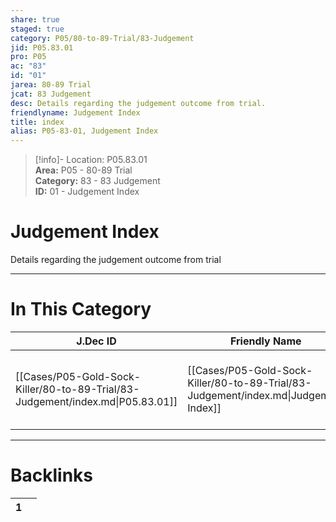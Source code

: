 ```yaml
---  
share: true  
staged: true  
category: P05/80-to-89-Trial/83-Judgement  
jid: P05.83.01  
pro: P05  
ac: "83"  
id: "01"  
jarea: 80-89 Trial  
jcat: 83 Judgement  
desc: Details regarding the judgement outcome from trial.  
friendlyname: Judgement Index  
title: index  
alias: P05-83-01, Judgement Index  
---  
```

  
>[!info]- Location: P05.83.01  
>**Area:** P05 - 80-89 Trial  
>**Category:** 83 - 83 Judgement  
>**ID:** 01 - Judgement Index  
  
# Judgement Index  
  
Details regarding the judgement outcome from trial  
   
  
  
---  
# In This Category  
  
| J.Dec ID                                                                       | Friendly Name                                                                        | Description                                         |  
| ------------------------------------------------------------------------------ | ------------------------------------------------------------------------------------ | --------------------------------------------------- |  
| [[Cases/P05-Gold-Sock-Killer/80-to-89-Trial/83-Judgement/index.md\|P05.83.01]] | [[Cases/P05-Gold-Sock-Killer/80-to-89-Trial/83-Judgement/index.md\|Judgement Index]] | Details regarding the judgement outcome from trial. |  
  
  
---  
# Backlinks  
<div><table class="dataview table-view-table"><thead class="table-view-thead"><tr class="table-view-tr-header"><th class="table-view-th"><span></span><span class="dataview small-text">1</span></th><th class="table-view-th"><span></span></th></tr></thead><tbody class="table-view-tbody"></tbody></table></div>